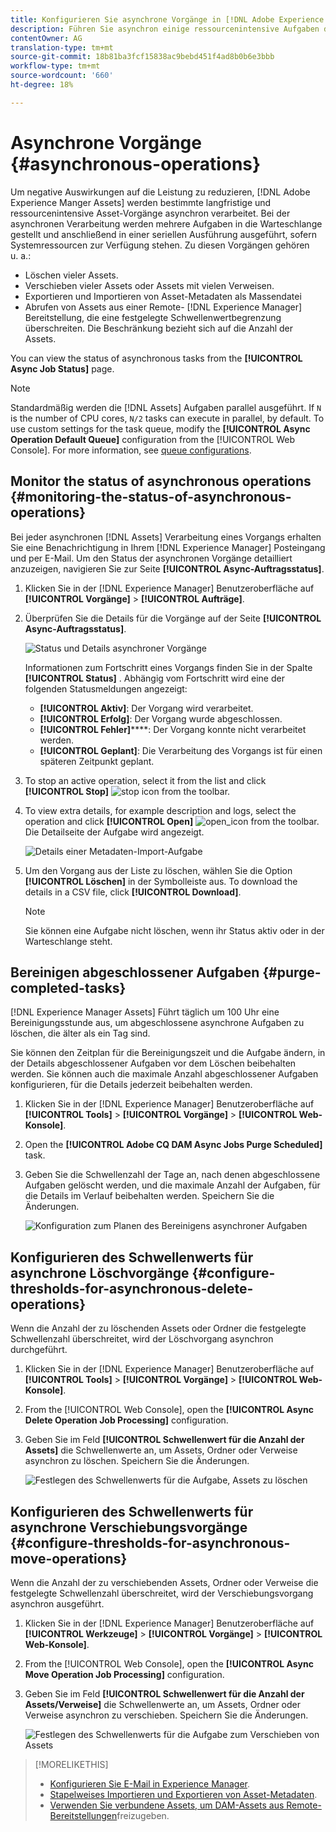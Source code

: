 ```yaml
---
title: Konfigurieren Sie asynchrone Vorgänge in [!DNL Adobe Experience Manager].
description: Führen Sie asynchron einige ressourcenintensive Aufgaben durch, um die Leistung in [!DNL Experience Manager Assets]zu optimieren.
contentOwner: AG
translation-type: tm+mt
source-git-commit: 18b81ba3fcf15838ac9bebd451f4ad8b0b6e3bbb
workflow-type: tm+mt
source-wordcount: '660'
ht-degree: 18%

---
```



# Asynchrone Vorgänge {#asynchronous-operations}

Um negative Auswirkungen auf die Leistung zu reduzieren, [!DNL Adobe Experience Manger Assets] werden bestimmte langfristige und ressourcenintensive Asset-Vorgänge asynchron verarbeitet. Bei der asynchronen Verarbeitung werden mehrere Aufgaben in die Warteschlange gestellt und anschließend in einer seriellen Ausführung ausgeführt, sofern Systemressourcen zur Verfügung stehen. Zu diesen Vorgängen gehören u. a.:

* Löschen vieler Assets.
* Verschieben vieler Assets oder Assets mit vielen Verweisen.
* Exportieren und Importieren von Asset-Metadaten als Massendatei
* Abrufen von Assets aus einer Remote- [!DNL Experience Manager] Bereitstellung, die eine festgelegte Schwellenwertbegrenzung überschreiten. Die Beschränkung bezieht sich auf die Anzahl der Assets.

You can view the status of asynchronous tasks from the **[!UICONTROL Async Job Status]** page.

>[!NOTE]
>
>Standardmäßig werden die [!DNL Assets] Aufgaben parallel ausgeführt. If `N` is the number of CPU cores, `N/2` tasks can execute in parallel, by default. To use custom settings for the task queue, modify the **[!UICONTROL Async Operation Default Queue]** configuration from the [!UICONTROL Web Console]. For more information, see [queue configurations](https://sling.apache.org/documentation/bundles/apache-sling-eventing-and-job-handling.html#queue-configurations).

## Monitor the status of asynchronous operations {#monitoring-the-status-of-asynchronous-operations}

Bei jeder asynchronen [!DNL Assets] Verarbeitung eines Vorgangs erhalten Sie eine Benachrichtigung in Ihrem [!DNL Experience Manager] Posteingang [](/help/sites-authoring/inbox.md) und per E-Mail. Um den Status der asynchronen Vorgänge detailliert anzuzeigen, navigieren Sie zur Seite **[!UICONTROL Async-Auftragsstatus]**.

1. Klicken Sie in der [!DNL Experience Manager] Benutzeroberfläche auf **[!UICONTROL Vorgänge]** > **[!UICONTROL Aufträge]**.

1. Überprüfen Sie die Details für die Vorgänge auf der Seite **[!UICONTROL Async-Auftragsstatus]**.

   ![Status und Details asynchroner Vorgänge](assets/AsyncOperation-status.png)

   Informationen zum Fortschritt eines Vorgangs finden Sie in der Spalte **[!UICONTROL Status]** . Abhängig vom Fortschritt wird eine der folgenden Statusmeldungen angezeigt:

   * **[!UICONTROL Aktiv]**: Der Vorgang wird verarbeitet.
   * **[!UICONTROL Erfolg]**: Der Vorgang wurde abgeschlossen.
   * **[!UICONTROL Fehler]******: Der Vorgang konnte nicht verarbeitet werden.
   * **[!UICONTROL Geplant]**: Die Verarbeitung des Vorgangs ist für einen späteren Zeitpunkt geplant.

1. To stop an active operation, select it from the list and click **[!UICONTROL Stop]** ![stop icon](assets/do-not-localize/stop_icon.svg) from the toolbar.

1. To view extra details, for example description and logs, select the operation and click **[!UICONTROL Open]** ![open_icon](assets/do-not-localize/edit_icon.svg) from the toolbar. Die Detailseite der Aufgabe wird angezeigt.

   ![Details einer Metadaten-Import-Aufgabe](assets/job_details.png)

1. Um den Vorgang aus der Liste zu löschen, wählen Sie die Option **[!UICONTROL Löschen]** in der Symbolleiste aus. To download the details in a CSV file, click **[!UICONTROL Download]**.

   >[!NOTE]
   >
   >Sie können eine Aufgabe nicht löschen, wenn ihr Status aktiv oder in der Warteschlange steht.

## Bereinigen abgeschlossener Aufgaben {#purge-completed-tasks}

[!DNL Experience Manager Assets] Führt täglich um 100 Uhr eine Bereinigungsstunde aus, um abgeschlossene asynchrone Aufgaben zu löschen, die älter als ein Tag sind.

<!-- TBD: Find out from the engineering team and mention the time zone of this 1:00 am task.
-->

Sie können den Zeitplan für die Bereinigungszeit und die Aufgabe ändern, in der Details abgeschlossener Aufgaben vor dem Löschen beibehalten werden. Sie können auch die maximale Anzahl abgeschlossener Aufgaben konfigurieren, für die Details jederzeit beibehalten werden.

1. Klicken Sie in der [!DNL Experience Manager] Benutzeroberfläche auf **[!UICONTROL Tools]** > **[!UICONTROL Vorgänge]** > **[!UICONTROL Web-Konsole]**.
1. Open the **[!UICONTROL Adobe CQ DAM Async Jobs Purge Scheduled]** task.
1. Geben Sie die Schwellenzahl der Tage an, nach denen abgeschlossene Aufgaben gelöscht werden, und die maximale Anzahl der Aufgaben, für die Details im Verlauf beibehalten werden. Speichern Sie die Änderungen.

   ![Konfiguration zum Planen des Bereinigens asynchroner Aufgaben](assets/configmgr_purge_asyncjobs.png)

## Konfigurieren des Schwellenwerts für asynchrone Löschvorgänge {#configure-thresholds-for-asynchronous-delete-operations}

Wenn die Anzahl der zu löschenden Assets oder Ordner die festgelegte Schwellenzahl überschreitet, wird der Löschvorgang asynchron durchgeführt.

1. Klicken Sie in der [!DNL Experience Manager] Benutzeroberfläche auf **[!UICONTROL Tools]** > **[!UICONTROL Vorgänge]** > **[!UICONTROL Web-Konsole]**.
1. From the [!UICONTROL Web Console], open the **[!UICONTROL Async Delete Operation Job Processing]** configuration.
1. Geben Sie im Feld **[!UICONTROL Schwellenwert für die Anzahl der Assets]** die Schwellenwerte an, um Assets, Ordner oder Verweise asynchron zu löschen. Speichern Sie die Änderungen.

   ![Festlegen des Schwellenwerts für die Aufgabe, Assets zu löschen](assets/delete_threshold.png)

## Konfigurieren des Schwellenwerts für asynchrone Verschiebungsvorgänge {#configure-thresholds-for-asynchronous-move-operations}

Wenn die Anzahl der zu verschiebenden Assets, Ordner oder Verweise die festgelegte Schwellenzahl überschreitet, wird der Verschiebungsvorgang asynchron ausgeführt.

1. Klicken Sie in der [!DNL Experience Manager] Benutzeroberfläche auf **[!UICONTROL Werkzeuge]** > **[!UICONTROL Vorgänge]** > **[!UICONTROL Web-Konsole]**.
1. From the [!UICONTROL Web Console], open the **[!UICONTROL Async Move Operation Job Processing]** configuration.
1. Geben Sie im Feld **[!UICONTROL Schwellenwert für die Anzahl der Assets/Verweise]** die Schwellenwerte an, um Assets, Ordner oder Verweise asynchron zu verschieben. Speichern Sie die Änderungen.

   ![Festlegen des Schwellenwerts für die Aufgabe zum Verschieben von Assets](assets/move_threshold.png)

>[!MORELIKETHIS]
>
>* [Konfigurieren Sie E-Mail in Experience Manager](/help/sites-administering/notification.md).
>* [Stapelweises Importieren und Exportieren von Asset-Metadaten](/help/assets/metadata-import-export.md).
>* [Verwenden Sie verbundene Assets, um DAM-Assets aus Remote-Bereitstellungen](/help/assets/use-assets-across-connected-assets-instances.md)freizugeben.

